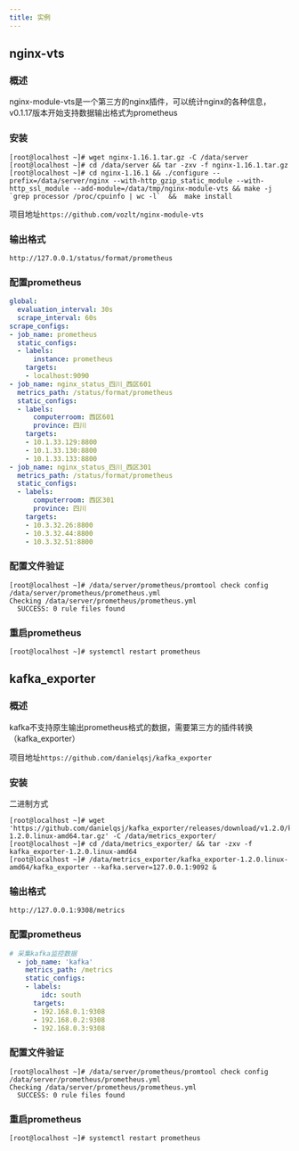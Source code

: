 ```yaml
---
title: 实例
---
```


## nginx-vts

### 概述
nginx-module-vts是一个第三方的nginx插件，可以统计nginx的各种信息，v0.1.17版本开始支持数据输出格式为prometheus

### 安装
```shell
[root@localhost ~]# wget nginx-1.16.1.tar.gz -C /data/server
[root@localhost ~]# cd /data/server && tar -zxv -f nginx-1.16.1.tar.gz
[root@localhost ~]# cd nginx-1.16.1 && ./configure --prefix=/data/server/nginx --with-http_gzip_static_module --with-http_ssl_module --add-module=/data/tmp/nginx-module-vts && make -j `grep processor /proc/cpuinfo | wc -l`  &&  make install
```

项目地址`https://github.com/vozlt/nginx-module-vts`

### 输出格式
`http://127.0.0.1/status/format/prometheus`

### 配置prometheus
```yaml
global:
  evaluation_interval: 30s
  scrape_interval: 60s
scrape_configs:
- job_name: prometheus
  static_configs:
  - labels:
      instance: prometheus
    targets:
    - localhost:9090
- job_name: nginx_status_四川_西区601
  metrics_path: /status/format/prometheus
  static_configs:
  - labels:
      computerroom: 西区601
      province: 四川
    targets:
    - 10.1.33.129:8800
    - 10.1.33.130:8800
    - 10.1.33.133:8800
- job_name: nginx_status_四川_西区301
  metrics_path: /status/format/prometheus
  static_configs:
  - labels:
      computerroom: 西区301
      province: 四川
    targets:
    - 10.3.32.26:8800
    - 10.3.32.44:8800
    - 10.3.32.51:8800
```

### 配置文件验证
```shell
[root@localhost ~]# /data/server/prometheus/promtool check config /data/server/prometheus/prometheus.yml
Checking /data/server/prometheus/prometheus.yml
  SUCCESS: 0 rule files found
```

### 重启prometheus
```shell
[root@localhost ~]# systemctl restart prometheus
```

## kafka_exporter

### 概述
kafka不支持原生输出prometheus格式的数据，需要第三方的插件转换（kafka_exporter）

项目地址`https://github.com/danielqsj/kafka_exporter`

### 安装
二进制方式
```shell
[root@localhost ~]# wget 'https://github.com/danielqsj/kafka_exporter/releases/download/v1.2.0/kafka_exporter-1.2.0.linux-amd64.tar.gz' -C /data/metrics_exporter/
[root@localhost ~]# cd /data/metrics_exporter/ && tar -zxv -f kafka_exporter-1.2.0.linux-amd64
[root@localhost ~]# /data/metrics_exporter/kafka_exporter-1.2.0.linux-amd64/kafka_exporter --kafka.server=127.0.0.1:9092 &
```

### 输出格式
`http://127.0.0.1:9308/metrics`

### 配置prometheus
```yaml
# 采集kafka监控数据
  - job_name: 'kafka'
    metrics_path: /metrics
    static_configs:
    - labels:
        idc: south
      targets:
      - 192.168.0.1:9308
      - 192.168.0.2:9308
      - 192.168.0.3:9308
```

### 配置文件验证
```shell
[root@localhost ~]# /data/server/prometheus/promtool check config /data/server/prometheus/prometheus.yml
Checking /data/server/prometheus/prometheus.yml
  SUCCESS: 0 rule files found
```

### 重启prometheus
```shell
[root@localhost ~]# systemctl restart prometheus
```